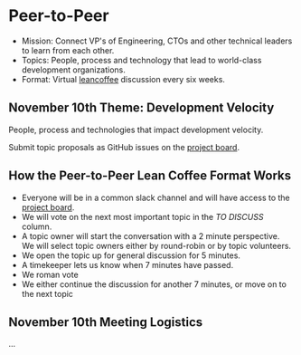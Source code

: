 # Peer-to-Peer

- Mission: Connect VP's of Engineering, CTOs and other technical leaders to learn from each other.
- Topics: People, process and technology that lead to world-class development organizations.
- Format: Virtual [leancoffee](https://leancoffee.org) discussion every six weeks.

## November 10th Theme: Development Velocity

People, process and technologies that impact development velocity.

Submit topic proposals as GitHub issues on the [project board](https://github.com/profiq/P2P-Tech-Roundtable/projects/1).

## How the Peer-to-Peer Lean Coffee Format Works

- Everyone will be in a common slack channel and will have access to the [project board](https://github.com/profiq/P2P-Tech-Roundtable/projects/1).
- We will vote on the next most important topic in the _TO DISCUSS_ column.
- A topic owner will start the conversation with a 2 minute perspective. We will select topic owners either by round-robin or by topic volunteers.
- We open the topic up for general discussion for 5 minutes.
- A timekeeper lets us know when 7 minutes have passed.
- We roman vote
- We either continue the discussion for another 7 minutes, or move on to the next topic

## November 10th Meeting Logistics

...
